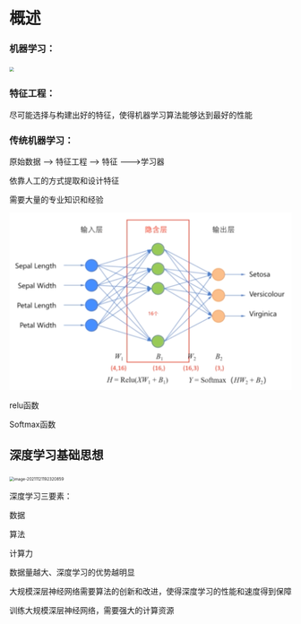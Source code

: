 # 概述

### 机器学习：

<img src="https://gitee.com/frewen1225/ImageUploader/raw/master/img/202111211915205.png" style="zoom:50%;" />

### 特征工程：

尽可能选择与构建出好的特征，使得机器学习算法能够达到最好的性能



### 传统机器学习：

原始数据 --> 特征工程  --> 特征  --->学习器

依靠人工的方式提取和设计特征

需要大量的专业知识和经验



<img src="images/22.%E5%8D%B7%E7%A7%AF%E7%A5%9E%E7%BB%8F%E7%BD%91%E7%BB%9C%E5%AD%A6%E4%B9%A0.assets/image-20211121192009620.png" alt="image-20211121192009620" style="zoom:50%;" />

relu函数

Softmax函数

## 深度学习基础思想

<img src="https://gitee.com/frewen1225/ImageUploader/raw/master/img/202111211923868.png" alt="image-20211121192320859" style="zoom:50%;" />

深度学习三要素：

数据

算法

计算力

数据量越大、深度学习的优势越明显

大规模深层神经网络需要算法的创新和改进，使得深度学习的性能和速度得到保障

训练大规模深层神经网络，需要强大的计算资源





















